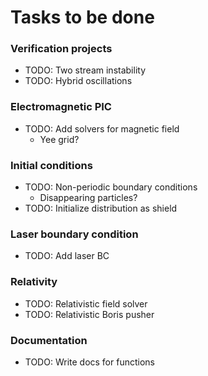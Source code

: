 # Tasks to be done
### Verification projects
* TODO: Two stream instability
* TODO: Hybrid oscillations
### Electromagnetic PIC
* TODO: Add solvers for magnetic field
  * Yee grid?
### Initial conditions
* TODO: Non-periodic boundary conditions
  * Disappearing particles?
* TODO: Initialize distribution as shield
### Laser boundary condition
* TODO: Add laser BC
### Relativity
* TODO: Relativistic field solver
* TODO: Relativistic Boris pusher
### Documentation
* TODO: Write docs for functions
